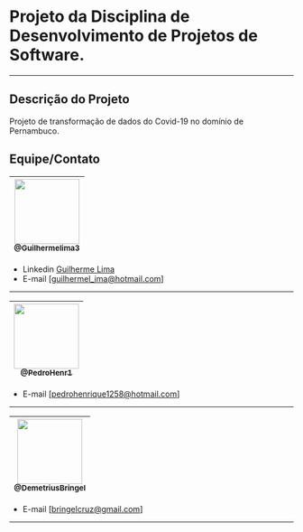 
# Projeto da Disciplina de Desenvolvimento de Projetos de Software.

---

## Descrição do Projeto  

Projeto de transformação de dados do Covid-19 no domínio de Pernambuco.

## Equipe/Contato

| [<img src="https://avatars1.githubusercontent.com/u/62215470?s=460&u=c6dc439e77463ced6dd781733712708b5fbdde65&v=4" width=115><br><sub>@Guilhermelima3</sub>](https://github.com/Guilhermelima3) |
| :---: |


- Linkedin  [Guilherme Lima](https://www.linkedin.com/in/guilherme-lima-marinho-242635196)
- E-mail [guilhermel_ima@hotmail.com]
---

| [<img src="https://avatars1.githubusercontent.com/u/42454309?s=460&u=b84201cfe21945a90f0c5198892d99726a63174d&v=4" width=115><br><sub>@PedroHenr1</sub>](https://github.com/PedroHenr1) |
| :---: |

- E-mail [pedrohenrique1258@hotmail.com]
---

| [<img src="https://avatars2.githubusercontent.com/u/42014530?s=460&v=4" width=115><br><sub>@DemetriusBringel</sub>](https://github.com/DemetriusBringel) |
| :---: |

- E-mail [bringelcruz@gmail.com]
---

